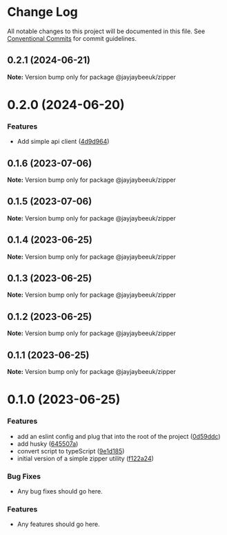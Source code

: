# Change Log

All notable changes to this project will be documented in this file.
See [Conventional Commits](https://conventionalcommits.org) for commit guidelines.

## 0.2.1 (2024-06-21)

**Note:** Version bump only for package @jayjaybeeuk/zipper

# 0.2.0 (2024-06-20)

### Features

- Add simple api client ([4d9d964](https://github.com/jayjaybeeuk/utils/commit/4d9d9640039306b6a9f71d39dd1dd209e6b45564))

## 0.1.6 (2023-07-06)

**Note:** Version bump only for package @jayjaybeeuk/zipper

## 0.1.5 (2023-07-06)

**Note:** Version bump only for package @jayjaybeeuk/zipper

## 0.1.4 (2023-06-25)

**Note:** Version bump only for package @jayjaybeeuk/zipper

## 0.1.3 (2023-06-25)

**Note:** Version bump only for package @jayjaybeeuk/zipper

## 0.1.2 (2023-06-25)

**Note:** Version bump only for package @jayjaybeeuk/zipper

## 0.1.1 (2023-06-25)

**Note:** Version bump only for package @jayjaybeeuk/zipper

# 0.1.0 (2023-06-25)

### Features

- add an eslint config and plug that into the root of the project ([0d59ddc](https://github.com/jayjaybeeuk/utils/commit/0d59ddcfec3863c28b6829bf54d9fc24acb0735d))
- add husky ([645507a](https://github.com/jayjaybeeuk/utils/commit/645507aa0ad8081175bae1a229c754b7fb3dfbde))
- convert script to typeScript ([9e1d185](https://github.com/jayjaybeeuk/utils/commit/9e1d185a3c27a150972c10fadd154cb3a2ffa588))
- initial version of a simple zipper utility ([f122a24](https://github.com/jayjaybeeuk/utils/commit/f122a2483fc9658a2b517323cc4558d2634f01ab))

### Bug Fixes

- Any bug fixes should go here.

### Features

- Any features should go here.
